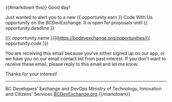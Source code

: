 {{#markdown this}}
Good day!

Just wanted to alert you to a new {{ opportunity.earn }} Code With Us opportunity on the BCDevExchange. It is open for proposals until {{ opportunity.deadline }}:

[{{ opportunity.name }}](https://bcdevexchange.org/opportunities/{{ opportunity.code }})

You are receiving this email because you've either signed up on our app, or we have you on our email contact list from past interest. If you don't want to receive these email, please reply to this email and let me know.

Thanks for your interest!

-----------------------------
BC Developers' Exchange and DevOps
Ministry of Technology, Innovation and Citizens' Services
[BCDevExchange.org](http://bcdevexchange.org)
{{/markdown}}
